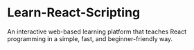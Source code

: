 # Learn-React-Scripting
An interactive web-based learning platform that teaches React programming in a simple, fast, and beginner-friendly way.

